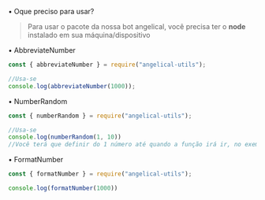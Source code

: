 • Oque preciso para usar?
> Para usar o pacote da nossa bot angelical, você precisa ter o **node** instalado em sua máquina/dispositivo
> 
• AbbreviateNumber
```js
const { abbreviateNumber } = require("angelical-utils");

//Usa-se
console.log(abbreviateNumber(1000));
```
• NumberRandom
```js
const { numberRandom } = require("angelical-utils");

//Usa-se
console.log(numberRandom(1, 10))
//Você terá que definir do 1 número até quando a função irá ir, no exemplo mostra-se que irá randomizar do número 1 á 10.
```
• FormatNumber
```js
const { formatNumber } = require("angelical-utils");

console.log(formatNumber(1000))
```